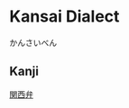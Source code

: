 # Kansai Dialect
かんさいべん

## Kanji
[関](../Kanji/kanji-dict/関.md)[西](../Kanji/kanji-dict/西.md)[弁](../Kanji/kanji-dict/弁.md)